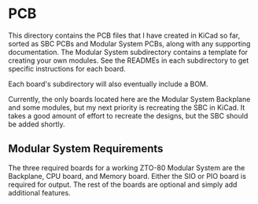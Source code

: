 # PCB
This directory contains the PCB files that I have created in KiCad so far, sorted as SBC PCBs and Modular System PCBs, along with any supporting documentation. The Modular System subdirectory contains a template for creating your own modules. See the READMEs in each subdirectory to get specific instructions for each board.

Each board's subdirectory will also eventually include a BOM.

Currently, the only boards located here are the Modular System Backplane and some modules, but my next priority is recreating the SBC in KiCad. It takes a good amount of effort to recreate the designs, but the SBC should be added shortly.

## Modular System Requirements
The three required boards for a working ZTO-80 Modular System are the Backplane, CPU board, and Memory board. Either the SIO or PIO board is required for output. The rest of the boards are optional and simply add additional features.
